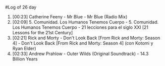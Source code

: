 #Log of 26 day

1. [00:23] Catherine Feeny - Mr Blue - Mr Blue (Radio Mix)
1. [02:09] 5. Comunidad. Los Humanos Tenemos Cuerpo - 5. Comunidad. Los Humanos Tenemos Cuerpo - 21 lecciones para el siglo XXI [21 Lessons for the 21st Century]
1. [02:21] Rick and Morty - Don't Look Back [From Rick and Morty: Season 4] - Don't Look Back [From Rick and Morty: Season 4] (con Kotomi y Ryan Elder)
1. [02:33] Andrew Prahlow - Outer Wilds (Original Soundtrack) - 14.3 Billion Years
